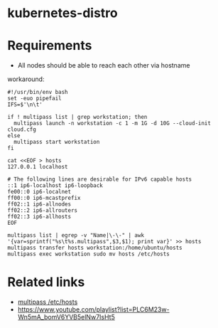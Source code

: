 # kubernetes-distro

# Requirements

- All nodes should be able to reach each other via hostname

workaround:
```shell
#!/usr/bin/env bash
set -euo pipefail
IFS=$'\n\t'

if ! multipass list | grep workstation; then
  multipass launch -n workstation -c 1 -m 1G -d 10G --cloud-init cloud.cfg
else
  multipass start workstation
fi

cat <<EOF > hosts
127.0.0.1 localhost

# The following lines are desirable for IPv6 capable hosts
::1 ip6-localhost ip6-loopback
fe00::0 ip6-localnet
ff00::0 ip6-mcastprefix
ff02::1 ip6-allnodes
ff02::2 ip6-allrouters
ff02::3 ip6-allhosts
EOF

multipass list | egrep -v "Name|\-\-" | awk '{var=sprintf("%s\t%s.multipass",$3,$1); print var}' >> hosts
multipass transfer hosts workstation:/home/ubuntu/hosts
multipass exec workstation sudo mv hosts /etc/hosts
```

# Related links
- [multipass /etc/hosts](https://github.com/canonical/multipass/issues/853#issuecomment-630097263)
- https://www.youtube.com/playlist?list=PLC6M23w-Wn5mA_bomV6YVB5elNw7IsHt5
